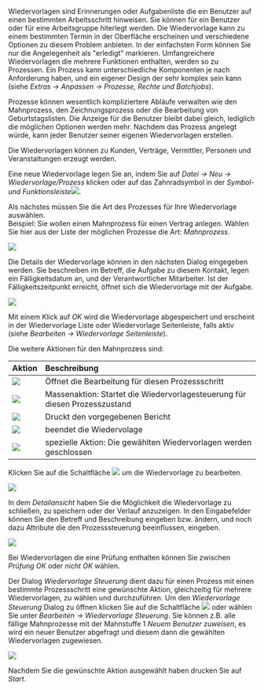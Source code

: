 Wiedervorlagen sind Erinnerungen oder Aufgabenliste die ein Benutzer auf einen bestimmten Arbeitsschritt hinweisen. Sie können für ein Benutzer oder für eine Arbeitsgruppe hiterlegt werden.
Die Wiedervorlage kann zu einem bestimmten Termin in der Oberfläche erscheinen und verschiedene Optionen zu diesem Problem anbieten. In der einfachsten Form können Sie nur die Angelegenheit als "erledigt" markieren. 
Umfangreichere Wiedervorlagen die mehrere Funktionen enthalten, werden so zu Prozessen.
Ein Prozess kann unterschiedliche Komponenten je nach Anforderung haben, und ein eigener Design der sehr komplex sein kann (siehe *Extras → Anpassen → Prozesse, Rechte und Batchjobs*). 

Prozesse können wesentlich kompliziertere Abläufe verwalten wie den Mahnprozess, den Zeichnungsprozess oder die Bearbeitung von Geburtstagslisten. Die Anzeige für die Benutzer bleibt dabei gleich, lediglich die möglichen Optionen werden mehr. 
Nachdem das Prozess angelegt würde, kann jeder Benutzer seiner eigenen Wiedervorlagen erstellen. 
 
Die Wiedervorlagen können zu Kunden, Verträge, Vermittler, Personen und Veranstaltungen erzeugt werden. 

Eine neue Wiedervorlage legen Sie an, indem Sie auf *Datei → Neu → Wiedervorlage/Prozess* klicken oder auf das Zahnradsymbol in der *Symbol- und Funktionsleiste*![](http://xpecto.github.io/docs/img/img_1427124269211.png).

Als nächstes müssen Sie die Art des Prozesses für Ihre Wiedervorlage auswählen.  
Beispiel: Sie wollen einen Mahnprozess für einen Vertrag anlegen. Wählen Sie hier aus der Liste der möglichen Prozesse die Art: *Mahnprozess*.

![](http://xpecto.github.io/docs/img/img_1427125664097.png)

Die Details der Wiedervorlage können in den nächsten Dialog eingegeben werden. Sie beschreiben im Betreff, die Aufgabe zu diesem Kontakt, legen ein Fälligkeitsdatum an, und der Verantwortlicher Mitarbeiter.
Ist der Fälligkeitszeitpunkt erreicht, öffnet sich die Wiedervorlage mit der Aufgabe.

![](http://xpecto.github.io/docs/img/img_1434095731925.png)

Mit einem Klick auf *OK* wird die Wiedervorlage abgespeichert und erscheint in der Wiedervorlage Liste  oder Wiedervorlage Seitenleiste, falls aktiv (siehe *Bearbeiten → Wiedervorlage Seitenleiste*). 

Die  weitere Aktionen für den Mahnprozess sind:

|  Aktion            |    Beschreibung  |   
| ------------- |:-------------| 
| ![](http://xpecto.github.io/docs/img/img_1434096550097.png)      | Öffnet die Bearbeitung für diesen Prozessschritt| 
|  ![](http://xpecto.github.io/docs/img/img_1434097634985.png)     | Massenaktion: Startet die Wiedervorlagesteuerung für diesen Prozesszustand | 
| ![](http://xpecto.github.io/docs/img/img_1434096802280.png)      | Druckt den vorgegebenen Bericht | 
| ![](http://xpecto.github.io/docs/img/img_1434096840070.png)    | beendet die Wiedervolage | 
|![](http://xpecto.github.io/docs/img/img_1439219672662.png)|spezielle Aktion: Die gewählten Wiedervorlagen werden geschlossen|

Klicken Sie auf die Schaltfläche ![](http://xpecto.github.io/docs/img/img_1434096550097.png) um die Wiedervorlage zu bearbeiten. 

![](http://xpecto.github.io/docs/img/img_1440410864115.png)

In dem *Detailansicht* haben Sie die Möglichkeit die Wiedervorlage zu schließen, zu speichern oder der Verlauf anzuzeigen.
In den Eingabefelder können Sie den Betreff und Beschreibung eingeben bzw. ändern, und noch dazu Attribute die den Prozesssteuerung beeinflussen, eingeben.

![](http://xpecto.github.io/docs/img/img_1440410920717.png)

Bei Wiedervorlagen die eine Prüfung enthalten können Sie zwischen *Prüfung OK* oder *nicht OK* wählen.

Der Dialog *Wiedervorlage Steuerung* dient dazu für einen Prozess mit einen bestimmte Prozessschritt eine gewünschte Aktion, gleichzeitig für mehrere Wiedervorlagen, zu wählen und durchzuführen.
Um den *Wiedervorlage Steuerung* Dialog zu öffnen klicken Sie auf die Schaltfläche ![](http://xpecto.github.io/docs/img/img_1434097634985.png) oder wählen Sie unter *Bearbeiten → Wiedervorlage Steuerung*. Sie können z.B. alle fällige Mahnprozesse mit der Mahnstuffe 1 *Neuem Benutzer zuweisen*,  es wird ein neuer Benutzer abgefragt und diesem dann die gewählten Wiedervorlagen zugewiesen.

![](http://xpecto.github.io/docs/img/img_1434095945225.png)

Nachdem Sie die gewünschte Aktion ausgewählt haben drucken Sie auf *Start*.
